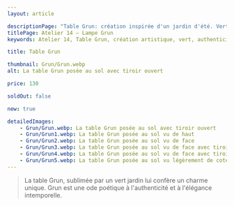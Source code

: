 ```yaml
---
layout: article

descriptionPage: "Table Grun: création inspirée d'un jardin d'été. Vert nostalgique."
titlePage: Atelier 14 — Lampe Grun
keywords: Atelier 14, Table Grun, création artistique, vert, authenticité, élégance intemporelle

title: Table Grun

thumbnail: Grun/Grun.webp
alt: La table Grun posée au sol avec tiroir ouvert

price: 130

soldOut: false

new: true

detailedImages:
    - Grun/Grun.webp: La table Grun posée au sol avec tiroir ouvert
    - Grun/Grun1.webp: La table Grun posée au sol vu de haut
    - Grun/Grun2.webp: La table Grun posée au sol vu de face
    - Grun/Grun3.webp: La table Grun posée au sol vu de face avec tiroir ouvert
    - Grun/Grun4.webp: La table Grun posée au sol vu de face avec tiroir ouvert
    - Grun/Grun5.webp: La table Grun posée au sol vu légèrement de coté
---
```

> La table Grun, sublimée par un vert jardin lui confère un charme unique. Grun est une ode poétique à l'authenticité et à l'élégance intemporelle.